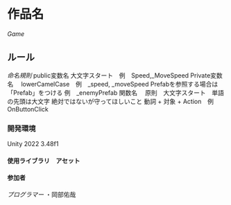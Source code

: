 # 作品名
_Game_
## ルール
_命名規則_
public変数名
大文字スタート　例　Speed,_MoveSpeed
Private変数名　
lowerCamelCase　例　_speed, _moveSpeed
Prefabを参照する場合は「Prefab」をつける 例　_enemyPrefab
関数名　
原則　大文字スタート　単語の先頭は大文字
絶対ではないが守ってほしいこと
動詞 + 対象 + Action　例　OnButtonClick
### 開発環境
Unity 2022 3.48f1
#### 使用ライブラリ　アセット

#### 参加者
_プログラマー_
・岡部佑哉
